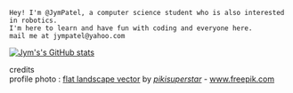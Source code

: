 ```
Hey! I'm @JymPatel, a computer science student who is also interested in robotics.  
I'm here to learn and have fun with coding and everyone here.  
mail me at jympatel@yahoo.com  
```

[![Jym's's GitHub stats](https://github-readme-stats.vercel.app/api?username=JymPatel&count_private=true&show_icons=true&icon_color=159957&title_color=159957&text_color=1e6bb8&border_color=1e6bb8&border_radius=12)](https://github.com/JymPatel/github-readme-stats)  

credits  
profile photo : [flat landscape vector](https://www.freepik.com/vectors/flat-landscape) by [*pikisuperstar*](https://www.freepik.com/author/pikisuperstar) - www.freepik.com  
